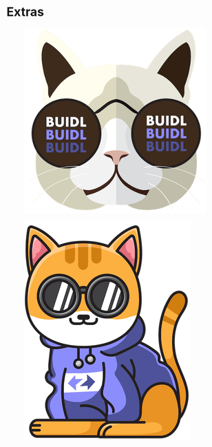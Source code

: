 # Extras

<div>

<figure><img src="../../.gitbook/assets/BUIDLCAT.png" alt=""><figcaption></figcaption></figure>

 

<figure><img src="../../.gitbook/assets/DevCatZEEK.png" alt=""><figcaption></figcaption></figure>

</div>
